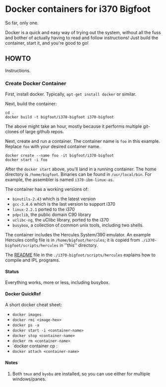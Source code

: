 # Docker containers for i370 Bigfoot
So far, only one.

Docker is a quick and easy way of trying out the system, without all the
fuss and bother of actually having to read and follow instructions! Just
build the container, start it, and you're good to go!

## HOWTO
Instructions.

### Create Docker Container
First, install docker. Typically, `apt-get install docker` or similar.

Next, build the container:
```
cd .
docker build -t bigfoot/i370-bigfoot i370-bigfoot
```
The above might take an hour, mostly because it performs multiple
git-clones of large github repos.

Next, create and run a container. The container name is `foo` in this
example.  Replace `foo` with your desired container name.
```
docker create --name foo -it bigfoot/i370-bigfoot
docker start -i foo
```
After the `docker start` above, you'll land in a running container.
The home directory is `/home/bigfoot`. Binaries can be found in
`/usr/local/bin`. For example, the assembler is named
`i370-ibm-linux-as`.

The container has a working versions of:
* `binutils-2.43` which is the latest version
* `gcc-3.4.6` which is the last version to support i370
* `linux-2.2.1` ported to the i370
* `pdpclib`, the public domain C90 library
* `uclibc-ng`, the uClibc library, ported to the i370
* `busybox`, a collection of common unix tools, including two shells.

The container includes the Hercules System/390 emulator. An example
Hercules config file is in `/home/bigfoot/hercules`; it is copied
from `./i370-bigfoot/scripts/hercules` in ''this'' directory.

The [README](./i370-bigfoot/scripts/hercules/README.md) file in the
`./i370-bigfoot/scripts/hercules` explains how to compile and IPL
programs.

#### Status
Everything works, more or less, including busybox.

#### Docker QuickRef
A short docker cheat sheet:
* `docker images`
* `docker rmi <image-hex>`
* `docker ps -a`
* `docker start -i <container-name>`
* `docker stop <container-name>`
* `docker rm <container-name>`
* `docker container cp <some-file> <container>:<path>
* `docker attach <container-name>`

#### Notes
1. Both `tmux` and `byobu` are installed, so you can use either for
   multiple windows/panes.
